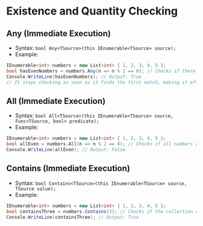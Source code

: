 # Existence and Quantity Checking

## Any (Immediate Execution)

- Syntax: `bool Any<TSource>(this IEnumerable<TSource> source);`
- Example:

```csharp
IEnumerable<int> numbers = new List<int> { 1, 2, 3, 4, 5 };
bool hasEvenNumbers = numbers.Any(n => n % 2 == 0); // Checks if there are any even numbers
Console.WriteLine(hasEvenNumbers); // Output: True
// It stops checking as soon as it finds the first match, making it efficient for large collections.
```

## All (Immediate Execution)

- Syntax: `bool All<TSource>(this IEnumerable<TSource> source, Func<TSource, bool> predicate);`
- Example:

```csharp
IEnumerable<int> numbers = new List<int> { 1, 2, 3, 4, 5 };
bool allEven = numbers.All(n => n % 2 == 0); // Checks if all numbers are even
Console.WriteLine(allEven); // Output: False
```

## Contains (Immediate Execution)

- Syntax: `bool Contains<TSource>(this IEnumerable<TSource> source, TSource value);`
- Example:

```csharp
IEnumerable<int> numbers = new List<int> { 1, 2, 3, 4, 5 };
bool containsThree = numbers.Contains(3); // Checks if the collection contains the number 3
Console.WriteLine(containsThree); // Output: True
```
